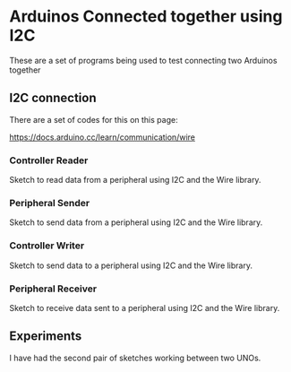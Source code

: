 # Arduinos Connected together using I2C

These are a set of programs being used to test connecting two Arduinos together

## I2C connection

There are a set of codes for this on this page:

https://docs.arduino.cc/learn/communication/wire

### Controller Reader

Sketch to read data from a peripheral using I2C and the Wire library.

### Peripheral Sender

Sketch to send data from a peripheral using I2C and the Wire library.

### Controller Writer

Sketch to send data to a peripheral using I2C and the Wire library.

### Peripheral Receiver

Sketch to receive data sent to a peripheral using I2C and the Wire library.

## Experiments

I have had the second pair of sketches working between two UNOs.
